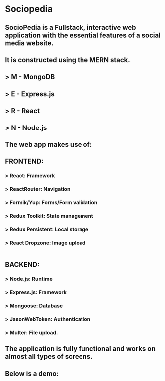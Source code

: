 # Sociopedia
## SocioPedia is a Fullstack, interactive web application with the essential features of a social media website. 
## It is constructed using the MERN stack. <br> 
## > M - MongoDB <br>
## > E - Express.js <br>
## > R - React <br>
## > N - Node.js <br>


## The web app makes use of:
## FRONTEND:
### > **React:** Framework <br>
### > **ReactRouter:** Navigation <br>
### > **Formik/Yup:** Forms/Form validation <br> 
### > **Redux Toolkit:** State management <br>
### > **Redux Persistent:** Local storage <br>
### > **React Dropzone:** Image upload <br> <br>
## BACKEND:
### > **Node.js:** Runtime <br>
### > **Express.js:** Framework <br>
### > **Mongoose:** Database <br>
### > **JasonWebToken:** Authentication <br>
### > **Multer:** File upload.  <br>
 
## The application is fully functional and works on almost all types of screens.

## Below is a demo:

